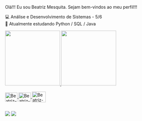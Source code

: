 Olá!!! Eu sou Beatriz Mesquita. Sejam bem-vindos ao meu perfil!!!</br>

💻 Análise e Desenvolvimento de Sistemas - 5/6</br>
📖 Atualmente estudando Python / SQL / Java </br>

<div>
  <a href="https://github.com/BEATRIZ158">
  <img height ="180em" src="https://github-readme-stats.vercel.app/api?username=BEATRIZ158&show_icons=true&theme=dracula"/>
  <img height ="180em" src="https://github-readme-stats.vercel.app/api/top-langs/?username=BEATRIZ158&layout=compact&langs_count=16&theme=dracula"/> 
</div>
<div style="displey:online_block"><br>
  <img align="center" alt="Beatriz-C" height="30" width="40" src="https://cdn.jsdelivr.net/gh/devicons/devicon/icons/c/c-original.svg">
  <img align="center" alt="Beatriz-python" height="30" width="40" src="https://cdn.jsdelivr.net/gh/devicons/devicon/icons/python/python-original.svg">
  <img align="center" alt="Beatriz-python" height="35" width="45" src="https://cdn.jsdelivr.net/gh/devicons/devicon@latest/icons/java/java-original-wordmark.svg">
</div>
    
  ##

<div>
  <a href="https://www.linkedin.com/in/beatriz-mesquita-840029253/"><img src="https://img.shields.io/badge/LinkedIn-0077B5?style=for-the-badge&logo=linkedin&logoColor=white" target="_blank"></a>
  <a href="https://www.instagram.com/beatrizmesquitadossantos/"><img src="https://img.shields.io/badge/Instagram-E4405F?style=for-the-badge&logo=instagram&logoColor=white" target="_blanl"></a>
</div>
